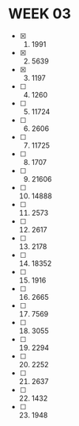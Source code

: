 # WEEK 03
- [x] 01. 1991
- [x] 02. 5639
- [x] 03. 1197
- [ ] 04. 1260
- [ ] 05. 11724
- [ ] 06. 2606
- [ ] 07. 11725
- [ ] 08. 1707
- [ ] 09. 21606
- [ ] 10. 14888
- [ ] 11. 2573
- [ ] 12. 2617
- [ ] 13. 2178
- [ ] 14. 18352
- [ ] 15. 1916
- [ ] 16. 2665
- [ ] 17. 7569
- [ ] 18. 3055
- [ ] 19. 2294
- [ ] 20. 2252
- [ ] 21. 2637
- [ ] 22. 1432
- [ ] 23. 1948
